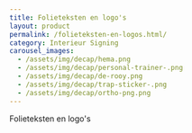 ```yaml
---
title: Folieteksten en logo's
layout: product
permalink: /folieteksten-en-logos.html/
category: Interieur Signing
carousel_images:
  - /assets/img/decap/hema.png
  - /assets/img/decap/personal-trainer-.png
  - /assets/img/decap/de-rooy.png
  - /assets/img/decap/trap-sticker-.png
  - /assets/img/decap/ortho-png.png
---
```


Folieteksten en logo's

